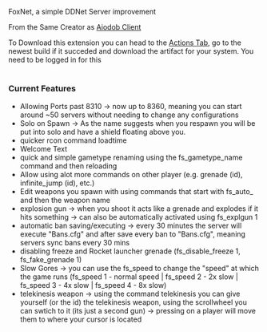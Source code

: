 FoxNet, a simple DDNet Server improvement

From the Same Creator as [Aiodob Client](https://github.com/qxdFox/Aiodob-Client-DDNet)

To Download this extension you can head to the [Actions Tab](https://github.com/qxdFoxs/FoxNet-DDNet/actions/workflows/build.yml), go to the newest build if it succeded and download the artifact for your system. You need to be logged in for this

#
### Current Features

- Allowing Ports past 8310 -> now up to 8360, meaning you can start around ~50 servers without needing to change any configurations
- Solo on Spawn -> As the name suggests when you respawn you will be put into solo and have a shield floating above you.
- quicker rcon command loadtime
- Welcome Text
- quick and simple gametype renaming using the fs_gametype_name command and then reloading
- Allow using alot more commands on other player (e.g. grenade (id), infinite_jump (id), etc.)
- Edit weapons you spawn with using commands that start with fs_auto_ and then the weapon name
- explosion gun -> when you shoot it acts like a grenade and explodes if it hits something -> can also be automatically activated using fs_explgun 1
- automatic ban saving/executing -> every 30 minutes the server will execute "Bans.cfg" and after save every ban to "Bans.cfg", meaning servers sync bans every 30 mins
- disabling freeze and Rocket launcher grenade (fs_disable_freeze 1, fs_fake_grenade 1)
- Slow Gores -> you can use the fs_speed to change the "speed" at which the game runs (fs_speed 1 - normal speed | fs_speed 2 - 2x slow | fs_speed 3 - 4x slow | fs_speed 4 - 8x slow)
- telekinesis weapon -> using the command telekinesis you can give yourself (or the id) the telekinesis weapon, using the scrollwheel you can swtich to it (its just a second gun) -> pressing on a player will move them to where your cursor is located
